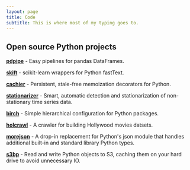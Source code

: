 ```yaml
---
layout: page
title: Code
subtitle: This is where most of my typing goes to.
---
```


## Open source Python projects

**[pdpipe]** - Easy pipelines for pandas DataFrames.

[pdpipe]: https://github.com/shaypal5/pdpipe

**[skift]** - scikit-learn wrappers for Python fastText.

[skift]: https://github.com/shaypal5/skift

**[cachier]** - Persistent, stale-free memoization decorators for Python.

[cachier]: https://github.com/shaypal5/cachier

**[stationarizer]** - Smart, automatic detection and stationarization of non-stationary time series data.

[stationarizer]: https://github.com/shaypal5/stationarizer

**[birch]** - Simple hierarchical configuration for Python packages.

[birch]: https://github.com/shaypal5/birch

**[holcrawl]** - A crawler for building Hollywood movies datsets.

[holcrawl]: https://github.com/shaypal5/holcrawl

**[morejson]** - A drop-in replacement for Python's json module that handles additional built-in and standard library Python types.

[morejson]: https://github.com/shaypal5/morejson

**[s3bp]** - Read and write Python objects to S3, caching them on your hard drive to avoid unnecessary IO.

[s3bp]: https://github.com/shaypal5/s3bp


<!--### Other research-related stuff

* [Aalto homepage](http://users.ics.aalto.fi/japarkki/)-->

